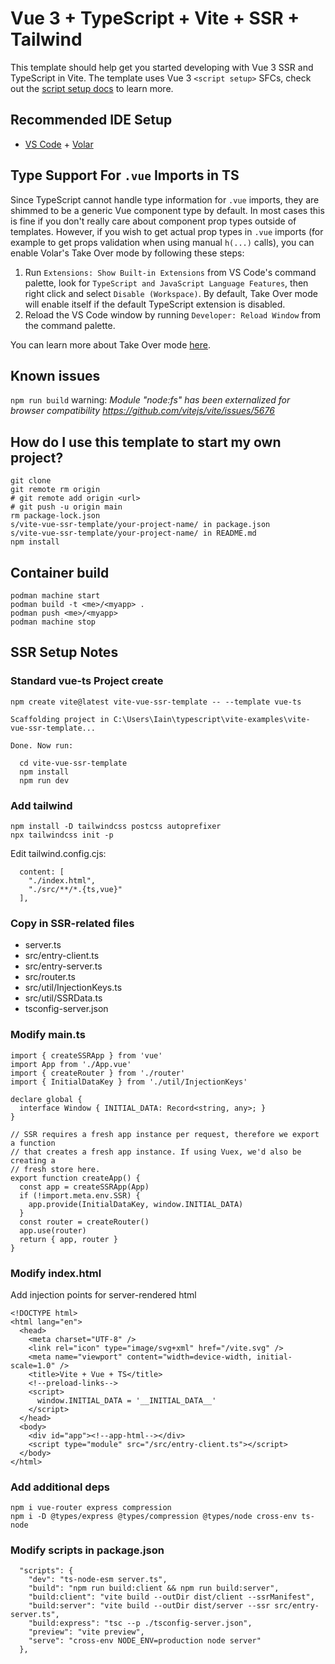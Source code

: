 # Vue 3 + TypeScript + Vite + SSR + Tailwind

This template should help get you started developing with Vue 3 SSR and TypeScript in Vite. The template uses Vue 3 `<script setup>` SFCs, check out the [script setup docs](https://v3.vuejs.org/api/sfc-script-setup.html#sfc-script-setup) to learn more.

## Recommended IDE Setup

- [VS Code](https://code.visualstudio.com/) + [Volar](https://marketplace.visualstudio.com/items?itemName=Vue.volar)

## Type Support For `.vue` Imports in TS

Since TypeScript cannot handle type information for `.vue` imports, they are shimmed to be a generic Vue component type by default. In most cases this is fine if you don't really care about component prop types outside of templates. However, if you wish to get actual prop types in `.vue` imports (for example to get props validation when using manual `h(...)` calls), you can enable Volar's Take Over mode by following these steps:

1. Run `Extensions: Show Built-in Extensions` from VS Code's command palette, look for `TypeScript and JavaScript Language Features`, then right click and select `Disable (Workspace)`. By default, Take Over mode will enable itself if the default TypeScript extension is disabled.
2. Reload the VS Code window by running `Developer: Reload Window` from the command palette.

You can learn more about Take Over mode [here](https://github.com/johnsoncodehk/volar/discussions/471).

## Known issues
`npm run build` warning:
_Module "node:fs" has been externalized for browser compatibility https://github.com/vitejs/vite/issues/5676_

## How do I use this template to start my own project?
```
git clone
git remote rm origin
# git remote add origin <url>
# git push -u origin main
rm package-lock.json
s/vite-vue-ssr-template/your-project-name/ in package.json
s/vite-vue-ssr-template/your-project-name/ in README.md
npm install
```

## Container build
```
podman machine start
podman build -t <me>/<myapp> .
podman push <me>/<myapp>
podman machine stop
```

## SSR Setup Notes
### Standard vue-ts Project create
```
npm create vite@latest vite-vue-ssr-template -- --template vue-ts

Scaffolding project in C:\Users\Iain\typescript\vite-examples\vite-vue-ssr-template...

Done. Now run:

  cd vite-vue-ssr-template
  npm install
  npm run dev

```

### Add tailwind
```
npm install -D tailwindcss postcss autoprefixer
npx tailwindcss init -p
```
Edit tailwind.config.cjs:
```
  content: [
    "./index.html",
    "./src/**/*.{ts,vue}"
  ],
```

### Copy in SSR-related files
 - server.ts
 - src/entry-client.ts
 - src/entry-server.ts
 - src/router.ts
 - src/util/InjectionKeys.ts
 - src/util/SSRData.ts
 - tsconfig-server.json

### Modify main.ts
```
import { createSSRApp } from 'vue'
import App from './App.vue'
import { createRouter } from './router'
import { InitialDataKey } from './util/InjectionKeys'

declare global {
  interface Window { INITIAL_DATA: Record<string, any>; }
}

// SSR requires a fresh app instance per request, therefore we export a function
// that creates a fresh app instance. If using Vuex, we'd also be creating a
// fresh store here.
export function createApp() {
  const app = createSSRApp(App)
  if (!import.meta.env.SSR) {
    app.provide(InitialDataKey, window.INITIAL_DATA)
  }
  const router = createRouter()
  app.use(router)
  return { app, router }
}

```

### Modify index.html
Add injection points for server-rendered html
```
<!DOCTYPE html>
<html lang="en">
  <head>
    <meta charset="UTF-8" />
    <link rel="icon" type="image/svg+xml" href="/vite.svg" />
    <meta name="viewport" content="width=device-width, initial-scale=1.0" />
    <title>Vite + Vue + TS</title>
    <!--preload-links-->
    <script>
      window.INITIAL_DATA = '__INITIAL_DATA__'
    </script>
  </head>
  <body>    
    <div id="app"><!--app-html--></div>
    <script type="module" src="/src/entry-client.ts"></script>
  </body>
</html>
```

### Add additional deps
```
npm i vue-router express compression
npm i -D @types/express @types/compression @types/node cross-env ts-node
```

### Modify scripts in package.json
```
  "scripts": {
    "dev": "ts-node-esm server.ts",
    "build": "npm run build:client && npm run build:server",
    "build:client": "vite build --outDir dist/client --ssrManifest",
    "build:server": "vite build --outDir dist/server --ssr src/entry-server.ts",
    "build:express": "tsc --p ./tsconfig-server.json",
    "preview": "vite preview",
    "serve": "cross-env NODE_ENV=production node server"
  },
```